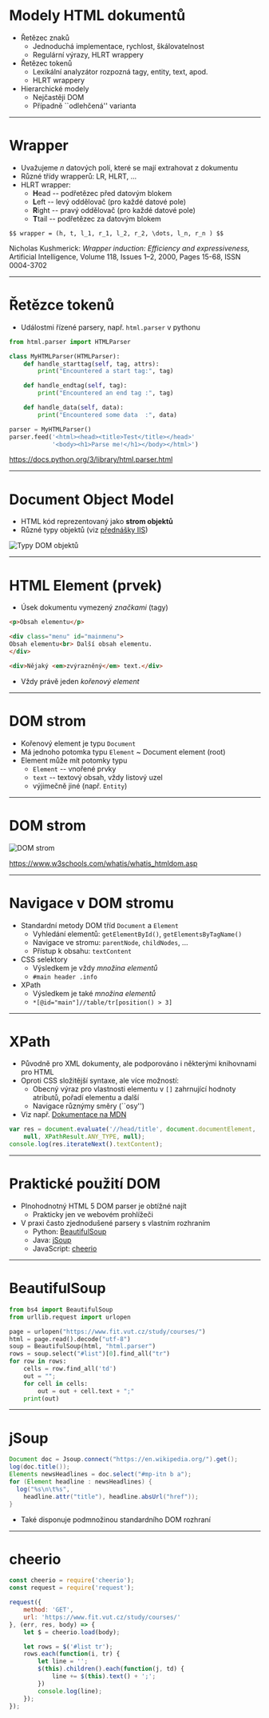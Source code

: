 # Modely HTML dokumentů

- Řetězec znaků
	- Jednoduchá implementace, rychlost, škálovatelnost
	- Regulární výrazy, HLRT wrappery
- Řetězec tokenů
	- Lexikální analyzátor rozpozná tagy, entity, text, apod.
	- HLRT wrappery
- Hierarchické modely
	- Nejčastěji DOM
	- Případně ``odlehčená'' varianta

---

# Wrapper

- Uvažujeme *n* datových polí, které se mají extrahovat z dokumentu
- Různé třídy wrapperů: LR, HLRT, ...
- HLRT wrapper:
	- **H**ead -- podřetězec před datovým blokem
	- **L**eft -- levý oddělovač (pro každé datové pole)
	- **R**ight -- pravý oddělovač (pro každé datové pole)
	- **T**tail -- podřetězec za datovým blokem

`$$ wrapper = (h, t, l_1, r_1, l_2, r_2, \dots, l_n, r_n ) $$`

<p class="cite">
Nicholas Kushmerick:
<em>Wrapper induction: Efficiency and expressiveness,</em>
Artificial Intelligence,
Volume 118, Issues 1–2,
2000,
Pages 15-68,
ISSN 0004-3702
</p>

---

# Řetězce tokenů

- Událostmi řízené parsery, např. `html.parser` v pythonu

```python
from html.parser import HTMLParser

class MyHTMLParser(HTMLParser):
    def handle_starttag(self, tag, attrs):
        print("Encountered a start tag:", tag)

    def handle_endtag(self, tag):
        print("Encountered an end tag :", tag)

    def handle_data(self, data):
        print("Encountered some data  :", data)

parser = MyHTMLParser()
parser.feed('<html><head><title>Test</title></head>'
            '<body><h1>Parse me!</h1></body></html>')
```

https://docs.python.org/3/library/html.parser.html

---

# Document Object Model

- HTML kód reprezentovaný jako **strom objektů**
- Různé typy objektů (viz [přednášky IIS](https://gitshow.net/gh/DIFS-Teaching/slides/iis/p08_xml#/24))

![Typy DOM objektů](assets/domclasses.svg) <!-- .element: height="600px" -->

---

# HTML Element (prvek)

- Úsek dokumentu vymezený *značkami* (tagy)

```html
<p>Obsah elementu</p>

<div class="menu" id="mainmenu">
Obsah elementu<br> Další obsah elementu.
</div>

<div>Nějaký <em>zvýrazněný</em> text.</div>
```

- Vždy právě jeden *kořenový element*

---

# DOM strom

- Kořenový element je typu `Document`
- Má jednoho potomka typu `Element` ~ Document element (root)
- Element může mít potomky typu
	- `Element` -- vnořené prvky
	- `text` -- textový obsah, vždy listový uzel
	- výjimečně jiné (např. `Entity`)

---

# DOM strom

![DOM strom](assets/img_htmltree.gif) <!-- .element: height="600px" style="margin:auto;display:block;" -->

https://www.w3schools.com/whatis/whatis_htmldom.asp

---

# Navigace v DOM stromu

- Standardní metody DOM tříd `Document` a `Element`
	- Vyhledání elementů: `getElementById()`, `getElementsByTagName()`
	- Navigace ve stromu: `parentNode`, `childNodes`, ...
	- Přístup k obsahu: `textContent`
- CSS selektory
	- Výsledkem je vždy *množina elementů*
	- `#main header .info`
- XPath
	- Výsledkem je také *množina elementů*
	- `*[@id="main"]//table/tr[position() > 3]`

---

# XPath

- Původně pro XML dokumenty, ale podporováno i některými knihovnami pro HTML
- Oproti CSS složitější syntaxe, ale více možností:
	- Obecný výraz pro vlastnosti elementu v `[]` zahrnující hodnoty atributů, pořadí elementu a další
	- Navigace různýmy směry (``osy'')
- Viz např. [Dokumentace na MDN](https://developer.mozilla.org/en-US/docs/Web/XPath/Introduction_to_using_XPath_in_JavaScript)

```javascript
var res = document.evaluate('//head/title', document.documentElement,
	null, XPathResult.ANY_TYPE, null);
console.log(res.iterateNext().textContent);

```

---

# Praktické použití DOM

- Plnohodnotný HTML 5 DOM parser je obtížné najít
	- Prakticky jen ve webovém prohlížeči
- V praxi často zjednodušené parsery s vlastním rozhraním
	- Python: [BeautifulSoup](https://www.crummy.com/software/BeautifulSoup/bs4/doc/)
	- Java: [jSoup](https://jsoup.org/)
	- JavaScript: [cheerio](https://cheerio.js.org/)

---

# BeautifulSoup

```python
from bs4 import BeautifulSoup
from urllib.request import urlopen

page = urlopen("https://www.fit.vut.cz/study/courses/")
html = page.read().decode("utf-8")
soup = BeautifulSoup(html, "html.parser")
rows = soup.select("#list")[0].find_all("tr")
for row in rows:
    cells = row.find_all('td')
    out = "";
    for cell in cells:
        out = out + cell.text + ";"
    print(out)
```

---

# jSoup

```java
Document doc = Jsoup.connect("https://en.wikipedia.org/").get();
log(doc.title());
Elements newsHeadlines = doc.select("#mp-itn b a");
for (Element headline : newsHeadlines) {
  log("%s\n\t%s", 
    headline.attr("title"), headline.absUrl("href"));
}
```

- Také disponuje podmnožinou standardního DOM rozhraní

---

# cheerio

```javascript
const cheerio = require('cheerio');
const request = require('request');

request({
    method: 'GET',
    url: 'https://www.fit.vut.cz/study/courses/'
}, (err, res, body) => {
    let $ = cheerio.load(body);

    let rows = $('#list tr');
    rows.each(function(i, tr) {
        let line = '';
        $(this).children().each(function(j, td) {
            line += $(this).text() + ';';
        })
        console.log(line);
    });
});
```
